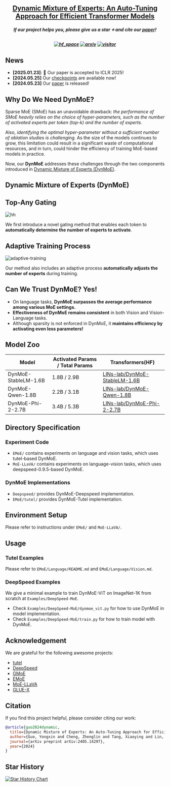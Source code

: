 <h2 align="center"> <a href="https://arxiv.org/abs/2405.14297">Dynamic Mixture of Experts: An Auto-Tuning Approach for Efficient Transformer Models</a></h2>
<h5 align="center"> If our project helps you, please give us a star ⭐ and cite our <a href="#citation">paper</a>!</h2>
<h5 align="center">

[![hf_space](https://img.shields.io/badge/🤗-Paper%20In%20HF-red.svg)](https://huggingface.co/papers/2405.14297)
[![arxiv](https://img.shields.io/badge/Arxiv-2405.14297-b31b1b.svg?logo=arXiv)](https://arxiv.org/abs/2405.14297)
[![visitor](https://hits.seeyoufarm.com/api/count/incr/badge.svg?url=https%3A%2F%2Fgithub.com%2FLINs-lab%2FDynMoE&count_bg=%2379C83D&title_bg=%23454343&icon=&icon_color=%23E7E7E7&title=visitor&edge_flat=false)](https://hits.seeyoufarm.com)

## News
- **[2025.01.23]**: 🎉 Our paper is accepted to ICLR 2025!
- **[2024.05.25]** Our [checkpoints](https://huggingface.co/collections/LINs-lab/dynmoe-family-665ed5a331a7e84463cab01a) are available now!
- **[2024.05.23]** Our [paper](https://arxiv.org/abs/2405.14297) is released!

## Why Do We Need DynMoE?

Sparse MoE (SMoE) has an unavoidable drawback: *the performance of SMoE heavily relies on the choice of hyper-parameters, such as the number of activated experts per token (top-k) and the number of experts.*

Also, *identifying the optimal hyper-parameter without a sufficient number of ablation studies is challenging.* As the size of the models continues to grow, this limitation could result in a significant waste of computational resources, and in turn, could hinder the efficiency of training MoE-based models in practice.

Now, our **DynMoE** addresses these challenges through the two components introduced in [Dynamic Mixture of Experts (DynMoE)](#dynamic-mixture-of-experts-dynmoe).

## Dynamic Mixture of Experts (DynMoE)

## Top-Any Gating

![hh](./assets/moe-overview.gif)

We first introduce a novel gating method that enables each token to **automatically determine the number of experts to activate**.

## Adaptive Training Process

![adaptive-training](https://cdn.jsdelivr.net/gh/QAQdev/Pics@master/uPic/adaptive.png)

Our method also includes an adaptive process **automatically adjusts the number of experts** during training.

## Can We Trust DynMoE? Yes!

- On language tasks, **DynMoE surpasses the average performance among various MoE settings.**
- **Effectiveness of DynMoE remains consistent** in both Vision and Vision-Language tasks.
- Although sparsity is not enforced in DynMoE, it **maintains efficiency by activating even less parameters!**

## Model Zoo

| Model | Activated Params / Total Params| Transformers(HF) |
| ----- | --------------- | ---------------- |
| DynMoE-StableLM-1.6B | 1.8B / 2.9B | [LINs-lab/DynMoE-StableLM-1.6B](https://huggingface.co/LINs-lab/DynMoE-StableLM-1.6B)
| DynMoE-Qwen-1.8B | 2.2B / 3.1B | [LINs-lab/DynMoE-Qwen-1.8B](https://huggingface.co/LINs-lab/DynMoE-Qwen-1.8B)
| DynMoE-Phi-2-2.7B | 3.4B / 5.3B| [LINs-lab/DynMoE-Phi-2-2.7B](https://huggingface.co/LINs-lab/DynMoE-Phi-2-2.7B)

##  Directory Specification

### Experiment Code

- `EMoE/` contains experiments on language and vision tasks, which uses tutel-based DynMoE.
- `MoE-LLaVA/` contains experiments on language-vision tasks, which uses deepspeed-0.9.5-based DynMoE.

### DynMoE Implementations

- `Deepspeed/` provides DynMoE-Deepspeed implementation.
- `EMoE/tutel/` provides DynMoE-Tutel implementation.

## Environment Setup

Please refer to instructions under `EMoE/` and `MoE-LLaVA/`.

## Usage

### Tutel Examples

Please refer to `EMoE/Language/README.md` and `EMoE/Language/Vision.md`.

### DeepSpeed Examples

We give a minimal example to train DynMoE-ViT on ImageNet-1K from scratch at `Examples/DeepSpeed-MoE`.

- Check `Examples/DeepSpeed-MoE/dynmoe_vit.py` for how to use DynMoE in model implementation.
- Check `Examples/DeepSpeed-MoE/train.py` for how to train model with DynMoE.

## Acknowledgement

We are grateful for the following awesome projects:

- [tutel](https://github.com/microsoft/tutel)
- [DeepSpeed](https://github.com/microsoft/DeepSpeed)
- [GMoE](https://github.com/Luodian/Generalizable-Mixture-of-Experts)
- [EMoE](https://github.com/qiuzh20/EMoE)
- [MoE-LLaVA](https://github.com/PKU-YuanGroup/MoE-LLaVA)
- [GLUE-X](https://github.com/YangLinyi/GLUE-X)

## Citation

If you find this project helpful, please consider citing our work:

```bibtex
@article{guo2024dynamic,
  title={Dynamic Mixture of Experts: An Auto-Tuning Approach for Efficient Transformer Models},
  author={Guo, Yongxin and Cheng, Zhenglin and Tang, Xiaoying and Lin, Tao},
  journal={arXiv preprint arXiv:2405.14297},
  year={2024}
}
```

## Star History

[![Star History Chart](https://api.star-history.com/svg?repos=LINs-lab/DynMoE&type=Date)](https://star-history.com/#LINs-lab/DynMoE&Date)
